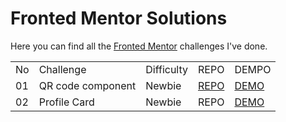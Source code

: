 # Fronted Mentor Solutions

Here you can find all the [Fronted Mentor](https://www.frontendmentor.io/profile/TimWang95) challenges I've done.

<table>
  <tr>
    <td>No</td>
    <td>Challenge</td>
    <td>Difficulty</td>
    <td>REPO</td>
    <td>DEMPO</td>
  </tr>
  <tr>
    <td>01</td>
    <td>QR code component</td>
    <td>Newbie</td>
    <td><a href="https://github.com/TimWang95/frontend-mentor-solutions/tree/main/01-qr-code-component-main">REPO</a></td>
    <td><a href="https://TimWang95.github.io/frontend-mentor-solutions/01-qr-code-component-main/">DEMO</a></td>
  </tr>
  <tr>
  <td>02</td>
  <td>Profile Card</td>
  <td>Newbie</td>
  <td><a herf="https://github.com/TimWang95/frontend-mentor-solutions/tree/main/02-profile-card-component/">REPO</a></td>
  <td><a href="https://timwang95.github.io/frontend-mentor-solutions/02-profile-card-component/">DEMO</a></td>
  </tr>
</table>